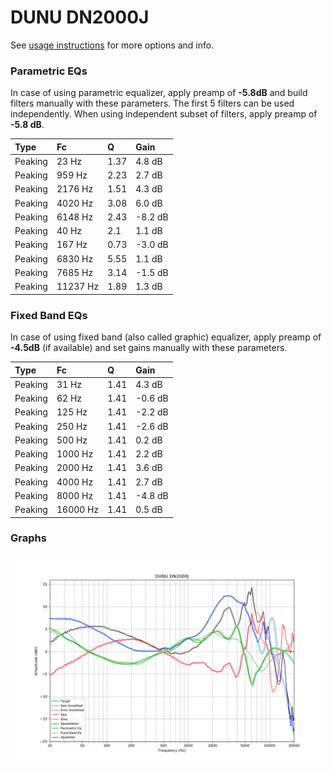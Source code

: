 # DUNU DN2000J
See [usage instructions](https://github.com/jaakkopasanen/AutoEq#usage) for more options and info.

### Parametric EQs
In case of using parametric equalizer, apply preamp of **-5.8dB** and build filters manually
with these parameters. The first 5 filters can be used independently.
When using independent subset of filters, apply preamp of **-5.8 dB**.

| Type    | Fc       |    Q | Gain    |
|:--------|:---------|:-----|:--------|
| Peaking | 23 Hz    | 1.37 | 4.8 dB  |
| Peaking | 959 Hz   | 2.23 | 2.7 dB  |
| Peaking | 2176 Hz  | 1.51 | 4.3 dB  |
| Peaking | 4020 Hz  | 3.08 | 6.0 dB  |
| Peaking | 6148 Hz  | 2.43 | -8.2 dB |
| Peaking | 40 Hz    | 2.1  | 1.1 dB  |
| Peaking | 167 Hz   | 0.73 | -3.0 dB |
| Peaking | 6830 Hz  | 5.55 | 1.1 dB  |
| Peaking | 7685 Hz  | 3.14 | -1.5 dB |
| Peaking | 11237 Hz | 1.89 | 1.3 dB  |

### Fixed Band EQs
In case of using fixed band (also called graphic) equalizer, apply preamp of **-4.5dB**
(if available) and set gains manually with these parameters.

| Type    | Fc       |    Q | Gain    |
|:--------|:---------|:-----|:--------|
| Peaking | 31 Hz    | 1.41 | 4.3 dB  |
| Peaking | 62 Hz    | 1.41 | -0.6 dB |
| Peaking | 125 Hz   | 1.41 | -2.2 dB |
| Peaking | 250 Hz   | 1.41 | -2.6 dB |
| Peaking | 500 Hz   | 1.41 | 0.2 dB  |
| Peaking | 1000 Hz  | 1.41 | 2.2 dB  |
| Peaking | 2000 Hz  | 1.41 | 3.6 dB  |
| Peaking | 4000 Hz  | 1.41 | 2.7 dB  |
| Peaking | 8000 Hz  | 1.41 | -4.8 dB |
| Peaking | 16000 Hz | 1.41 | 0.5 dB  |

### Graphs
![](./DUNU%20DN2000J.png)